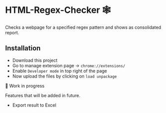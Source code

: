 # HTML-Regex-Checker :spider_web: 

Checks a webpage for a specified regex pattern and shows as consolidated report.

## Installation

* Download this project
* Go to manage extension page → ```chrome://extensions/```
* Enable ```Developer mode``` in top right of the page
* Now upload the files by clicking on ```load unpackage```

:construction: Work in progress

Features that will be added in future.

* Export result to Excel
